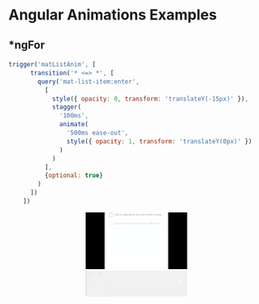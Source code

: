# Angular Animations Examples

## *ngFor
```javascript
trigger('matListAnim', [
      transition('* <=> *', [
        query('mat-list-item:enter',
          [
            style({ opacity: 0, transform: 'translateY(-15px)' }),
            stagger(
              '100ms',
              animate(
                '500ms ease-out',
                style({ opacity: 1, transform: 'translateY(0px)' })
              )
            )
          ],
          {optional: true}
        )
      ])
    ])
```
<center><img src="todo.gif" width="200px" /></center>
<center><img src="stats.gif" width="200px" /></center>

